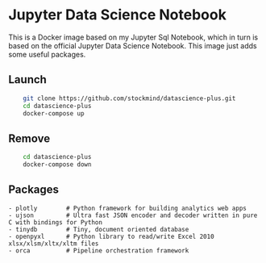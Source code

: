 # Jupyter Data Science Notebook

This is a Docker image based on my Jupyter Sql Notebook, which in turn is based on the official Jupyter Data Science Notebook.
This image just adds some useful packages.

## Launch

```bash
    git clone https://github.com/stockmind/datascience-plus.git
    cd datascience-plus
    docker-compose up
```

## Remove

```bash
    cd datascience-plus
    docker-compose down
```

## Packages

```
- plotly        # Python framework for building analytics web apps
- ujson         # Ultra fast JSON encoder and decoder written in pure C with bindings for Python
- tinydb        # Tiny, document oriented database
- openpyxl      # Python library to read/write Excel 2010 xlsx/xlsm/xltx/xltm files
- orca          # Pipeline orchestration framework
```